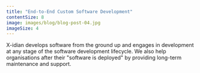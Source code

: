 ```yaml
---
title: "End-to-End Custom Software Development"
contentSize: 8
image: images/blog/blog-post-04.jpg
imageSize: 4
---
```

X-idian develops software from the ground up and engages in development at any stage of the software development lifecycle.
We also help organisations after their "software is deployed" by providing long-term maintenance and support.
